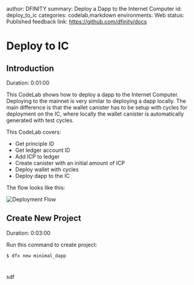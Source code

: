 author: DFINITY
summary: Deploy a Dapp to the Internet Computer
id: deploy_to_ic
categories: codelab,markdown
environments: Web
status: Published
feedback link: https://github.com/dfinity/docs

# Deploy to IC

## Introduction
Duration: 0:01:00

This CodeLab shows how to deploy a dapp to the Internet Computer. Deploying to the mainnet is very similar to deploying a dapp locally. The main difference is that the wallet canister has to be setup with cycles for deployment on the IC, where locally the wallet canister is automatically generated with test cycles. 

This CodeLab covers:

- Get principle ID
- Get ledger account ID
- Add ICP to ledger
- Create canister with an initial amount of ICP
- Deploy wallet with cycles
- Deploy dapp to the IC 

The flow looks like this:

![Deployment Flow](images/deploy.png)

## Create New Project
Duration: 0:03:00

Run this command to create project:

```bash
$ dfx new minimal_dapp
```


# 

sdf
